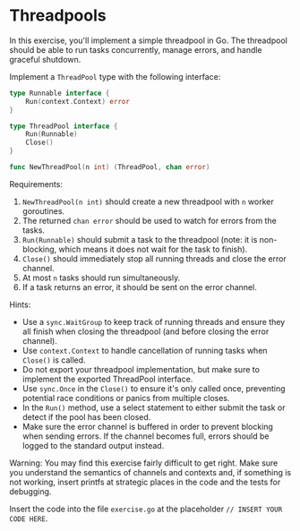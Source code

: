 # Threadpools

In this exercise, you'll implement a simple threadpool in Go. The threadpool should be able to run tasks concurrently, manage errors, and handle graceful shutdown.

Implement a `ThreadPool` type with the following interface:

```go
type Runnable interface {
    Run(context.Context) error
}

type ThreadPool interface {
    Run(Runnable)
    Close()
}

func NewThreadPool(n int) (ThreadPool, chan error)
```

Requirements:

1. `NewThreadPool(n int)` should create a new threadpool with `n` worker goroutines.
2. The returned `chan error` should be used to watch for errors from the tasks.
3. `Run(Runnable)` should submit a task to the threadpool (note: it is non-blocking, which means it does not wait for the task to finish).
4. `Close()` should immediately stop all running threads and close the error channel.
5. At most `n` tasks should run simultaneously.
6. If a task returns an error, it should be sent on the error channel.

Hints:

- Use a `sync.WaitGroup` to keep track of running threads and ensure they all finish when closing the threadpool (and before closing the error channel).
- Use `context.Context` to handle cancellation of running tasks when `Close()` is called.
- Do not export your threadpool implementation, but make sure to implement the exported ThreadPool interface.
- Use `sync.Once` in the `Close()` to ensure it's only called once, preventing potential race conditions or panics from multiple closes.
- In the `Run()` method, use a select statement to either submit the task or detect if the pool has been closed.
- Make sure the error channel is buffered in order to prevent blocking when sending errors. If the channel becomes full, errors should be logged to the standard output instead.
  
Warning: You may find this exercise fairly difficult to get right. Make sure you understand the semantics of channels and contexts and, if something is not working, insert printfs at strategic places in the code and the tests for debugging.

Insert the code into the file `exercise.go` at the placeholder `// INSERT YOUR CODE HERE`.
